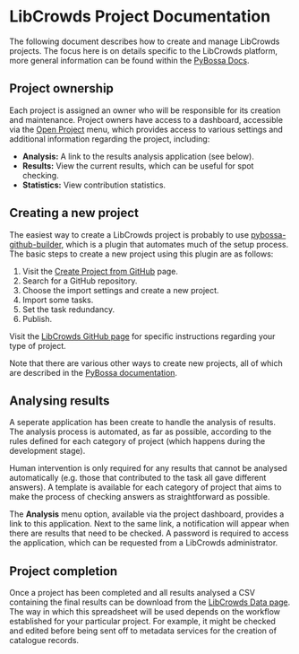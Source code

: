 # LibCrowds Project Documentation

The following document describes how to create and manage LibCrowds projects.
The focus here is on details specific to the LibCrowds platform, more general
information can be found within the
[PyBossa Docs](http://docs.pybossa.com/en/latest/build_with_pybossa.html).


## Project ownership

Each project is assigned an owner who will be responsible for its creation and
maintenance. Project owners have access to a dashboard, accessible
via the [Open Project](https://www.libcrowds.com/account/alexmendes/projects)
menu, which provides access to various settings and additional information
regarding the project, including:

- **Analysis:** A link to the results analysis application (see below).
- **Results:** View the current results, which can be useful for spot checking.
- **Statistics:** View contribution statistics.


## Creating a new project

The easiest way to create a LibCrowds project is probably to use
[pybossa-github-builder](https://github.com/alexandermendes/pybossa-github-builder),
which is a plugin that automates much of the setup process. The basic steps to create
a new project using this plugin are as follows:

1. Visit the [Create Project from GitHub](http://www.libcrowds.com/github/new_project) page.
2. Search for a GitHub repository.
3. Choose the import settings and create a new project.
4. Import some tasks.
5. Set the task redundancy.
6. Publish.

Visit the [LibCrowds GitHub page](https://github.com/LibCrowds?utf8=%E2%9C%93&query=project)
for specific instructions regarding your type of project.

Note that there are various other ways to create new projects, all of which are
described in the [PyBossa documentation](http://docs.pybossa.com/en/latest/user/overview.html).


## Analysing results

A seperate application has been create to handle the analysis of results. The
analysis process is automated, as far as possible, according to the rules
defined for each category of project (which happens during the development
stage).

Human intervention is only required for any results that cannot be analysed
automatically (e.g. those that contributed to the task all gave different answers).
A template is available for each category of project that aims to make the process
of checking answers as straightforward as possible.

The **Analysis** menu option, available via the project dashboard, provides a
link to this application. Next to the same link, a notification will appear when
there are results that need to be checked. A password is required to access the
application, which can be requested from a LibCrowds administrator.


## Project completion

Once a project has been completed and all results analysed a CSV containing the
final results can be download from the
[LibCrowds Data page](https://www.libcrowds.com/data). The way in which this
spreadsheet will be used depends on the workflow established for your particular
project. For example, it might be checked and edited before being sent off to
metadata services for the creation of catalogue records.
